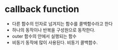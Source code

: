 # callback function
- 다른 함수의 인자로 넘겨지는 함수를 콜백함수라고 한다
- 하나의 동작이나 반복을 구성원으로 동작한다. 
- outer 함수의 안에서 실행되는 함수
- 비동기 동작에 많이 사용된다. 비동기 콜백함수.
